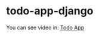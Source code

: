 # todo-app-django

You can see video in:
[Todo App](https://www.youtube.com/watch?v=6DMUjIJkysY&t=45s "Todo App")
